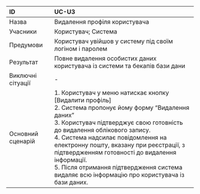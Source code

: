 | ID  | UC-U3  |
|:---|:---|
|Назва   | Видалення профіля користувача |
|Учасники   |Користувач; Система   |
|Предумови   | Користувач увійшов у систему під своїм логіном і паролем|
|Результат|Повне видалення особистих даних користувача із системи та бекапів бази дани|
|Виключні сітуації|-|
|Основний сценарій|1. Користувач у меню натискає кнопку [Видалити профіль]<br>2. Система пропонує йому форму “Видалення даних”<br>3. Користувач підтверджує свою готовність до видалення облікового запису.<br>4. Система надсилає повідомлення на електронну пошту, вказану при реєстрації, з підтвердженням готовності до видалення інформації.<br>5. Після отримання підтвердження система видаляє всю інформацію про користувача із бази даних.|
